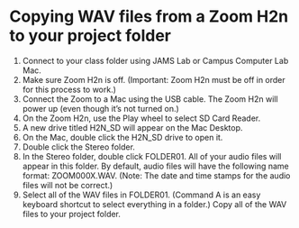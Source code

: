 # Copying WAV files from a Zoom H2n to your project folder

1. Connect to your class folder using JAMS Lab or Campus Computer Lab Mac.
2. Make sure Zoom H2n is off. \(Important: Zoom H2n must be off in order for this process to work.\)
3. Connect the Zoom to a Mac using the USB cable. The Zoom H2n will power up \(even though it’s not turned on.\)
4. On the Zoom H2n, use the Play wheel to select SD Card Reader.
5. A new drive titled H2N\_SD will appear on the Mac Desktop.
6. On the Mac, double click the H2N\_SD drive to open it.
7. Double click the Stereo folder.
8. In the Stereo folder, double click FOLDER01. All of your audio files will appear in this folder. By default, audio files will have the following name format: ZOOM000X.WAV. \(Note: The date and time stamps for the audio files will not be correct.\)
9. Select all of the WAV files in FOLDER01. \(Command A is an easy keyboard shortcut to select everything in a folder.\) Copy all of the WAV files to your project folder.
